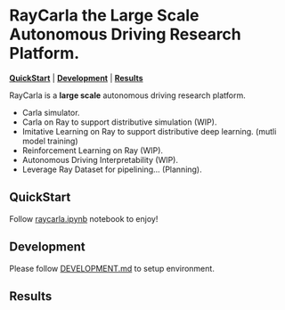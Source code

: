 # RayCarla the Large Scale Autonomous Driving Research Platform.

  **[QuickStart](#QuickStart)**
| **[Development](#Development)**
| **[Results](#Results)**

RayCarla is a **large scale** autonomous driving research platform. 
* Carla simulator.
* Carla on Ray to support distributive simulation (WIP).
* Imitative Learning on Ray to support distributive deep learning. (mutli model training)
* Reinforcement Learning on Ray (WIP).
* Autonomous Driving Interpretability (WIP).
* Leverage Ray Dataset for pipelining... (Planning).

## QuickStart

Follow [raycarla.ipynb](https://github.com/xzrderek/RayCarla/blob/main/raycarla.ipynb) notebook to enjoy!

## Development
Please follow [DEVELOPMENT.md](https://github.com/xzrderek/RayCarla/blob/main/DEVELOPMENT.md) to setup environment.

## Results
